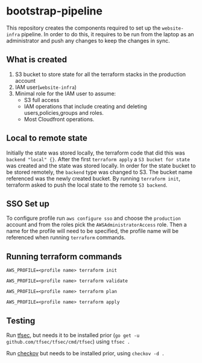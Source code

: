 # bootstrap-pipeline

This repository creates the components required to set up the `website-infra` pipeline. In order to do this, it requires to be run from the laptop as an administrator and push any changes to keep the changes in sync.

## What is created
1. S3 bucket to store state for all the terraform stacks in the production account 
2. IAM user(`website-infra`)
3. Minimal role for the IAM user to assume:
    - S3 full access
    - IAM operations that include creating and deleting users,policies,groups and roles.
    - Most Cloudfront operations.

## Local to remote state
Initially the state was stored locally, the terraform code that did this was `backend "local" {}`. After the first `terraform apply` a `S3 bucket for state` was created and the state was stored locally. In order for the state bucket to be stored remotely, the `backend` type was changed to S3. The bucket name referenced was the newly created bucket. By running `terraform init`, terraform asked to push the local state to the remote `S3 backend`.


## SSO Set up

To configure profile run `aws configure sso` and choose the `production` account and from the roles pick the `AWSAdministratorAccess` role. Then a name for the profile will need to be specified, the profile name will be referenced when running `terraform` commands.

## Running terraform commands
`AWS_PROFILE=<profile name> terraform init`

`AWS_PROFILE=<profile name> terraform validate`

`AWS_PROFILE=<profile name> terraform plan`

`AWS_PROFILE=<profile name> terraform apply`

## Testing

Run [tfsec](https://github.com/tfsec/tfsec), but needs it to be installed prior (`go get -u github.com/tfsec/tfsec/cmd/tfsec`) using `tfsec .`

Run [checkov](https://github.com/bridgecrewio/checkov) but needs to be installed prior, using `checkov -d .`
